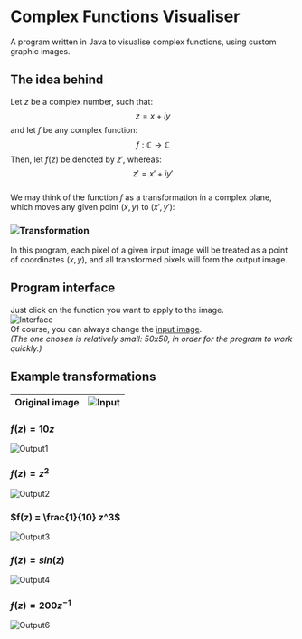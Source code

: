 # Complex Functions Visualiser
A program written in Java to visualise complex functions, using custom graphic images. 


## The idea behind
Let $z$ be a complex number, such that:
$$z = x + iy$$
and let $f$ be any complex function:
$$f: \mathbb{C} \rightarrow \mathbb{C}$$
Then, let $f(z)$ be denoted by $z'$, whereas:
$$z' = x' + iy'$$
<br>
We may think of the function $f$ as a transformation in a complex plane, which moves any given point $(x,y)$ to $(x',y')$:
### ![Transformation](img/transformation.png)
In this program, each pixel of a given input image will be treated as a point of coordinates $(x,y)$, and all transformed pixels will form the output image.


## Program interface
Just click on the function you want to apply to the image.
<br>
![Interface](img/interface.png)
<br>
Of course, you can always change the [input image](src/Input.png).
<br>
<i>(The one chosen is relatively small: 50x50, in order for the program to work quickly.)</i>

## Example transformations

| Original image | ![Input](src/Input.png) |
|----------|----------|

### $f(z) = 10 z$
![Output1](img/Output1.png)

### $f(z) = z^2$
![Output2](img/Output2.png)

### $f(z) = \frac{1}{10} z^3$
![Output3](img/Output3.png)

### $f(z) = sin(z)$
![Output4](img/Output4.png)

### $f(z) = 200 z^{-1}$
![Output6](img/Output6.png)
